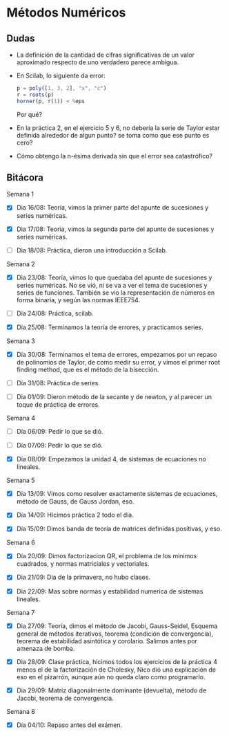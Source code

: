 # Métodos Numéricos

## Dudas

- La definición de la cantidad de cifras significativas de un valor aproximado respecto de uno verdadero parece ambigua.

- En Scilab, lo siguiente da error:

  ```javascript
  p = poly([1, 3, 2], "x", "c")
  r = roots(p)
  horner(p, r(1)) < %eps
  ```

  Por qué?

- En la práctica 2, en el ejercicio 5 y 6, no debería la serie de Taylor estar definida alrededor de algun punto? se toma como que ese punto es cero?

- Cómo obtengo la n-ésima derivada sin que el error sea catastrófico?

## Bitácora

Semana 1

- [x] Dia 16/08: Teoría, vimos la primer parte del apunte de sucesiones y series numéricas.

- [x] Dia 17/08: Teoría, vimos la segunda parte del apunte de sucesiones y series numéricas.

- [ ] Dia 18/08: Práctica, dieron una introducción a Scilab.

Semana 2

- [x] Dia 23/08: Teoría, vimos lo que quedaba del apunte de sucesiones y series numéricas. No se vió, ni se va a ver el tema de sucesiones y series de funciones. También se vio la representación de números en forma binaria, y según las normas IEEE754.

- [ ] Dia 24/08: Práctica, scilab.

- [x] Día 25/08: Terminamos la teoría de errores, y practicamos series.

Semana 3

- [x] Día 30/08: Terminamos el tema de errores, empezamos por un repaso de polinomios de Taylor, de como medir su error, y vimos el primer root finding method, que es el método de la bisección.

- [ ] Día 31/08: Práctica de series.

- [ ] Dia 01/09: Dieron método de la secante y de
  newton, y al parecer un toque de práctica de
  errores.

Semana 4

- [ ] Día 06/09: Pedir lo que se dió.

- [ ] Día 07/09: Pedir lo que se dió.

- [x] Día 08/09: Empezamos la unidad 4, de sistemas de ecuaciones no lineales.

Semana 5

- [x] Día 13/09: Vimos como resolver exactamente sistemas de ecuaciones, método
  de Gauss, de Gauss Jordan, eso.

- [x] Día 14/09: Hicimos práctica 2 todo el día.

- [x] Día 15/09: Dimos banda de teoría de matrices definidas positivas, y eso.

Semana 6

- [x] Día 20/09: Dimos factorizacion QR, el problema de los minimos cuadrados,
  y normas matriciales y vectoriales.

- [x] Dia 21/09: Dia de la primavera, no hubo clases.

- [x] Dia 22/09: Mas sobre normas y estabilidad numerica de sistemas lineales.

Semana 7

- [x] Dia 27/09: Teoría, dimos el método de Jacobi, Gauss-Seidel, Esquema general de métodos iterativos, teorema (condición de convergencia), teorema de estabilidad asintótica y corolario. Salimos
  antes por amenaza de bomba.

- [x] Dia 28/09: Clase práctica, hicimos todos los ejercicios de la práctica 4 menos el de la factorización de Cholesky, Nico dió una explicación de eso en el pizarrón, aunque aún no queda claro como programarlo.

- [x] Dia 29/09: Matriz diagonalmente dominante (devuelta), método de Jacobi,  teorema de convergencia.

Semana 8

- [x] Día 04/10: Repaso antes del exámen.

